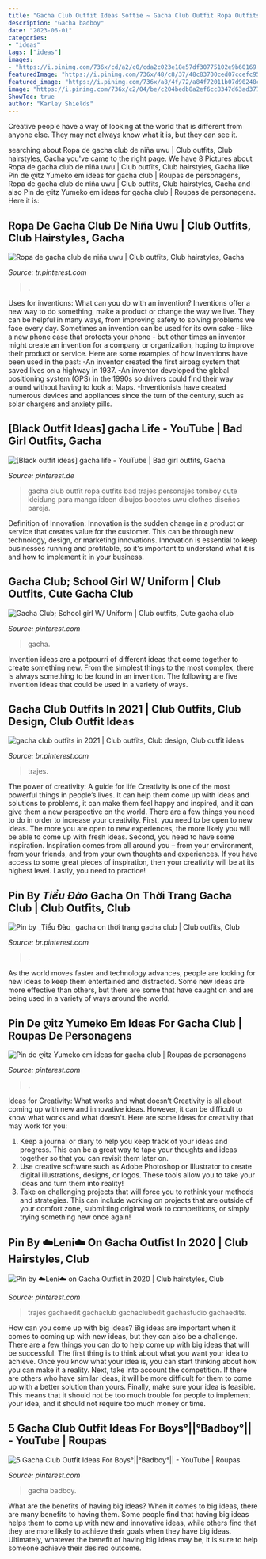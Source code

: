 ```yaml
---
title: "Gacha Club Outfit Ideas Softie ~ Gacha Club Outfit Ropa Outfits Bad Trajes Personajes Tomboy Cute Kleidung Para Manga Ideen Dibujos Bocetos Uwu Clothes Diseños Pareja"
description: "Gacha badboy"
date: "2023-06-01"
categories:
- "ideas"
tags: ["ideas"]
images:
- "https://i.pinimg.com/736x/cd/a2/c0/cda2c023e18e57df30775102e9b60169.jpg"
featuredImage: "https://i.pinimg.com/736x/48/c8/37/48c83700ced07ccefc951893191c017c.jpg"
featured_image: "https://i.pinimg.com/736x/a8/4f/72/a84f72011b07d90248c1f3b97fa59c0c.jpg"
image: "https://i.pinimg.com/736x/c2/04/be/c204bedb8a2ef6cc8347d63ad37738fa.jpg"
ShowToc: true
author: "Karley Shields"
---
```



Creative people have a way of looking at the world that is different from anyone else. They may not always know what it is, but they can see it.

	

		
searching about Ropa de gacha club de niña uwu | Club outfits, Club hairstyles, Gacha you've came to the right page. We have 8 Pictures about Ropa de gacha club de niña uwu | Club outfits, Club hairstyles, Gacha like Pin de ღitz Yumeko em ideas for gacha club | Roupas de personagens, Ropa de gacha club de niña uwu | Club outfits, Club hairstyles, Gacha and also Pin de ღitz Yumeko em ideas for gacha club | Roupas de personagens. Here it is:
		
    
## Ropa De Gacha Club De Niña Uwu | Club Outfits, Club Hairstyles, Gacha

<img loading=lazy src="https://i.pinimg.com/736x/95/be/a5/95bea599f11c3a7742310268d593b037.jpg" onerror="this.onerror=null;this.src='https://tse3.mm.bing.net/th?id=OIP.dWPEQ99YHA900-uliIs14AHaHY&amp;pid=15.1';" alt="Ropa de gacha club de niña uwu | Club outfits, Club hairstyles, Gacha">

_Source: tr.pinterest.com_

>. 

	

Uses for inventions: What can you do with an invention?
Inventions offer a new way to do something, make a product or change the way we live. They can be helpful in many ways, from improving safety to solving problems we face every day. Sometimes an invention can be used for its own sake - like a new phone case that protects your phone - but other times an inventor might create an invention for a company or organization, hoping to improve their product or service. Here are some examples of how inventions have been used in the past: 
-An inventor created the first airbag system that saved lives on a highway in 1937.
-An inventor developed the global positioning system (GPS) in the 1990s so drivers could find their way around without having to look at Maps.
-Inventionists have created numerous devices and appliances since the turn of the century, such as solar chargers and anxiety pills.

    
## [Black Outfit Ideas] gacha Life - YouTube | Bad Girl Outfits, Gacha

<img loading=lazy src="https://i.pinimg.com/736x/a8/4f/72/a84f72011b07d90248c1f3b97fa59c0c.jpg" onerror="this.onerror=null;this.src='https://tse1.mm.bing.net/th?id=OIP.tXSAkVGlCLROhfEj4-N1GgHaFj&amp;pid=15.1';" alt="[Black outfit ideas] gacha life - YouTube | Bad girl outfits, Gacha">

_Source: pinterest.de_

>gacha club outfit ropa outfits bad trajes personajes tomboy cute kleidung para manga ideen dibujos bocetos uwu clothes diseños pareja. 

	

Definition of Innovation:
Innovation is the sudden change in a product or service that creates value for the customer. This can be through new technology, design, or marketing innovations. Innovation is essential to keep businesses running and profitable, so it's important to understand what it is and how to implement it in your business.

    
## Gacha Club; School Girl W/ Uniform | Club Outfits, Cute Gacha Club

<img loading=lazy src="https://i.pinimg.com/736x/8f/83/5f/8f835f9872f331a069184dce43f8dfd1.jpg" onerror="this.onerror=null;this.src='https://tse1.mm.bing.net/th?id=OIP.sxOVfe82mdp7ytDcyUzCjgHaJ6&amp;pid=15.1';" alt="Gacha Club; School girl W/ Uniform | Club outfits, Cute gacha club">

_Source: pinterest.com_

>gacha. 

	

Invention ideas are a potpourri of different ideas that come together to create something new. From the simplest things to the most complex, there is always something to be found in an invention. The following are five invention ideas that could be used in a variety of ways.

    
## Gacha Club Outfits In 2021 | Club Outfits, Club Design, Club Outfit Ideas

<img loading=lazy src="https://i.pinimg.com/736x/c2/04/be/c204bedb8a2ef6cc8347d63ad37738fa.jpg" onerror="this.onerror=null;this.src='https://tse3.mm.bing.net/th?id=OIP.AMW9144IAUqz6QROcj8q1AHaFV&amp;pid=15.1';" alt="gacha club outfits in 2021 | Club outfits, Club design, Club outfit ideas">

_Source: br.pinterest.com_

>trajes. 

	

The power of creativity: A guide for life
Creativity is one of the most powerful things in people’s lives. It can help them come up with ideas and solutions to problems, it can make them feel happy and inspired, and it can give them a new perspective on the world.
There are a few things you need to do in order to increase your creativity. First, you need to be open to new ideas. The more you are open to new experiences, the more likely you will be able to come up with fresh ideas. Second, you need to have some inspiration. Inspiration comes from all around you – from your environment, from your friends, and from your own thoughts and experiences. If you have access to some great pieces of inspiration, then your creativity will be at its highest level. Lastly, you need to practice!

    
## Pin By _Tiểu Đào_ Gacha On Thời Trang Gacha Club | Club Outfits, Club

<img loading=lazy src="https://i.pinimg.com/736x/48/c8/37/48c83700ced07ccefc951893191c017c.jpg" onerror="this.onerror=null;this.src='https://tse1.mm.bing.net/th?id=OIP.1i7y3-5p7WBn8RGwBjmvEAHaHa&amp;pid=15.1';" alt="Pin by _Tiểu Đào_ gacha on thời trang gacha club | Club outfits, Club">

_Source: br.pinterest.com_

>. 

	

As the world moves faster and technology advances, people are looking for new ideas to keep them entertained and distracted. Some new ideas are more effective than others, but there are some that have caught on and are being used in a variety of ways around the world.

    
## Pin De ღitz Yumeko Em Ideas For Gacha Club | Roupas De Personagens

<img loading=lazy src="https://i.pinimg.com/736x/cd/a2/c0/cda2c023e18e57df30775102e9b60169.jpg" onerror="this.onerror=null;this.src='https://tse2.mm.bing.net/th?id=OIP.xchQe46FkibpE6jpUHGQ0wHaHI&amp;pid=15.1';" alt="Pin de ღitz Yumeko em ideas for gacha club | Roupas de personagens">

_Source: pinterest.com_

>. 

	

Ideas for Creativity: What works and what doesn’t
Creativity is all about coming up with new and innovative ideas. However, it can be difficult to know what works and what doesn't. Here are some ideas for creativity that may work for you: 
1. Keep a journal or diary to help you keep track of your ideas and progress. This can be a great way to tape your thoughts and ideas together so that you can revisit them later on. 
2. Use creative software such as Adobe Photoshop or Illustrator to create digital illustrations, designs, or logos. These tools allow you to take your ideas and turn them into reality! 
3. Take on challenging projects that will force you to rethink your methods and strategies. This can include working on projects that are outside of your comfort zone, submitting original work to competitions, or simply trying something new once again! 

    
## Pin By ☁️Leni☁️ On Gacha Outfist In 2020 | Club Hairstyles, Club

<img loading=lazy src="https://i.pinimg.com/736x/99/2c/96/992c96dfe4715fef8062229dd9cb0ed4.jpg" onerror="this.onerror=null;this.src='https://tse4.mm.bing.net/th?id=OIP.GJB0nzQ5pqA0qA1KyJGkCgHaHa&amp;pid=15.1';" alt="Pin by ☁️Leni☁️ on Gacha Outfist in 2020 | Club hairstyles, Club">

_Source: pinterest.com_

>trajes gachaedit gachaclub gachaclubedit gachastudio gachaedits. 

	

How can you come up with big ideas?
Big ideas are important when it comes to coming up with new ideas, but they can also be a challenge. There are a few things you can do to help come up with big ideas that will be successful. The first thing is to think about what you want your idea to achieve. Once you know what your idea is, you can start thinking about how you can make it a reality. Next, take into account the competition. If there are others who have similar ideas, it will be more difficult for them to come up with a better solution than yours. Finally, make sure your idea is feasible. This means that it should not be too much trouble for people to implement your idea, and it should not require too much money or time.

    
## 5 Gacha Club Outfit Ideas For Boys°||°Badboy°|| - YouTube | Roupas

<img loading=lazy src="https://i.pinimg.com/736x/ef/29/7b/ef297be56a75b459901fd75a186eeda0.jpg" onerror="this.onerror=null;this.src='https://tse2.mm.bing.net/th?id=OIP.LlkUK0pZuK-FljMbjyHHfAHaFj&amp;pid=15.1';" alt="5 Gacha Club Outfit Ideas For Boys°||°Badboy°|| - YouTube | Roupas">

_Source: pinterest.com_

>gacha badboy. 

	

What are the benefits of having big ideas?
When it comes to big ideas, there are many benefits to having them. Some people find that having big ideas helps them to come up with new and innovative ideas, while others find that they are more likely to achieve their goals when they have big ideas. Ultimately, whatever the benefit of having big ideas may be, it is sure to help someone achieve their desired outcome.

